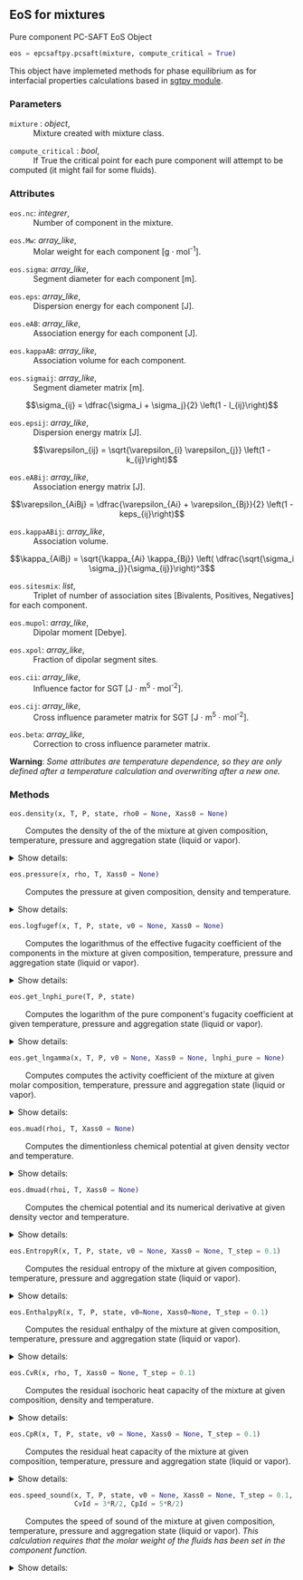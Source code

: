 
## EoS for mixtures

Pure component PC-SAFT EoS Object
```python
eos = epcsaftpy.pcsaft(mixture, compute_critical = True)
```
This object have implemeted methods for phase equilibrium as for interfacial properties calculations based in [sgtpy module](https://github.com/gustavochm/sgtpy).

### Parameters

`mixture` : *object*, \
&emsp;&emsp;&emsp;Mixture created with mixture class.

`compute_critical` : *bool*, \
&emsp;&emsp;&emsp;If True the critical point for each pure component will attempt to be computed (it might fail for some fluids).

### Attributes

`eos.nc`: *integrer*, \
&emsp;&emsp;&emsp;Number of component in the mixture.

`eos.Mw`: *array_like*, \
&emsp;&emsp;&emsp;Molar weight for each component [g $\cdot$ mol<sup>-1</sup>].

`eos.sigma`: *array_like*, \
&emsp;&emsp;&emsp;Segment diameter for each component [m].

`eos.eps`: *array_like*, \
&emsp;&emsp;&emsp;Dispersion energy for each component [J].

`eos.eAB`: *array_like*, \
&emsp;&emsp;&emsp;Association energy for each component [J].

`eos.kappaAB`: *array_like*, \
&emsp;&emsp;&emsp;Association volume for each component.

`eos.sigmaij`: *array_like*, \
&emsp;&emsp;&emsp;Segment diameter matrix [m].

```math
\sigma_{ij} = \dfrac{\sigma_i + \sigma_j}{2} \left(1 - l_{ij}\right)
```

`eos.epsij`: *array_like*, \
&emsp;&emsp;&emsp;Dispersion energy matrix [J]. 

```math
\varepsilon_{ij} = \sqrt{\varepsilon_{i} \varepsilon_{j}} \left(1 - k_{ij}\right)
```
`eos.eABij`: *array_like*, \
&emsp;&emsp;&emsp;Association energy matrix [J].

```math 
\varepsilon_{AiBj} = \dfrac{\varepsilon_{Ai} + \varepsilon_{Bj}}{2} \left(1 - keps_{ij}\right)
```
`eos.kappaABij`: *array_like*, \
&emsp;&emsp;&emsp;Association volume.

```math 
\kappa_{AiBj} = \sqrt{\kappa_{Ai} \kappa_{Bj}} \left( \dfrac{\sqrt{\sigma_i  \sigma_j}}{\sigma_{ij}}\right)^3
```

`eos.sitesmix`: *list*, \
&emsp;&emsp;&emsp;Triplet of number of association sites [Bivalents, Positives, Negatives] for each component.

`eos.mupol`: *array_like*, \
&emsp;&emsp;&emsp;Dipolar moment [Debye].

`eos.xpol`: *array_like*, \
&emsp;&emsp;&emsp;Fraction of dipolar segment sites. 

`eos.cii`: *array_like*, \
&emsp;&emsp;&emsp;Influence factor for SGT [J $\cdot$ m<sup>5</sup> $\cdot$ mol<sup>-2</sup>]. 

`eos.cij`: *array_like*, \
&emsp;&emsp;&emsp;Cross influence parameter matrix for SGT [J $\cdot$ m<sup>5</sup> $\cdot$ mol<sup>-2</sup>].

`eos.beta`: *array_like*, \
&emsp;&emsp;&emsp;Correction to cross influence parameter matrix.

**Warning**: *Some attributes are temperature dependence, so they are only defined after a temperature calculation and overwriting after a new one.*      
        

### Methods 

```python
eos.density(x, T, P, state, rho0 = None, Xass0 = None)
```
&emsp;&emsp;Computes the density of the of the mixture at given composition, temperature, pressure and aggregation state (liquid or vapor). 

<details closed>
&emsp;&emsp;&emsp;<summary>  
Show details:
</summary>
        
&emsp;&emsp;&emsp;**Parameters**

&emsp;&emsp;&emsp;`x` : *array_like*, \
&emsp;&emsp;&emsp;&emsp;&emsp;Molar fraction array.

&emsp;&emsp;&emsp;`T` : *float*, \
&emsp;&emsp;&emsp;&emsp;&emsp;Absolute temperature [K]. 

&emsp;&emsp;&emsp;`P` : *float*, \
&emsp;&emsp;&emsp;&emsp;&emsp;Pressure [Pa].

&emsp;&emsp;&emsp;`state` : *string*, \
&emsp;&emsp;&emsp;&emsp;&emsp;'L' for liquid phase and 'V' for vapor phase.

&emsp;&emsp;&emsp;`rho0` : *float, optional*, \
&emsp;&emsp;&emsp;&emsp;&emsp;Initial guess to compute density root [mol $\cdot$ m<sup>-3</sup>].

&emsp;&emsp;&emsp;`Xass0` : *array, optional*, \
&emsp;&emsp;&emsp;&emsp;&emsp;Initial guess for the calculation of fraction of non-bonded sites.

&emsp;&emsp;&emsp;**Return**

&emsp;&emsp;&emsp;`rho` : *float*, \
&emsp;&emsp;&emsp;&emsp;&emsp;Molar density [mol $\cdot$ m<sup>-3</sup>].
</details>

```python
eos.pressure(x, rho, T, Xass0 = None)
```
&emsp;&emsp;Computes the pressure at given composition, density and temperature. 

<details closed>
&emsp;&emsp;&emsp;<summary>  
Show details:
</summary>
        
&emsp;&emsp;&emsp;**Parameters**

&emsp;&emsp;&emsp;`x` : *array_like*, \
&emsp;&emsp;&emsp;&emsp;&emsp;Molar fraction array.

&emsp;&emsp;&emsp;`rho` : *float*, \
&emsp;&emsp;&emsp;&emsp;&emsp; Molar density [mol $\cdot$ m<sup>-3</sup>].

&emsp;&emsp;&emsp;`T` : *float*, \
&emsp;&emsp;&emsp;&emsp;&emsp;Absolute temperature [K].

&emsp;&emsp;&emsp;`Xass0` : *array, optional*, \
&emsp;&emsp;&emsp;&emsp;&emsp;Initial guess for the calculation of fraction of non-bonded sites.

&emsp;&emsp;&emsp;**Return**

&emsp;&emsp;&emsp;`P` : *float*, \
&emsp;&emsp;&emsp;&emsp;&emsp;Pressure [Pa].
</details>

```python
eos.logfugef(x, T, P, state, v0 = None, Xass0 = None)
```
&emsp;&emsp;Computes the logarithmus of the effective fugacity coefficient of the components in the mixture at given composition, temperature, pressure and aggregation state (liquid or vapor). 

<details closed>
&emsp;&emsp;&emsp;<summary>  
Show details:
</summary>

&emsp; &emsp;&emsp;**Parameters**

&emsp;&emsp;&emsp;`x` : *array_like*, \
&emsp;&emsp;&emsp;&emsp;&emsp;Molar fraction array.

&emsp;&emsp;&emsp;`T` : *float*, \
&emsp;&emsp;&emsp;&emsp;&emsp;Absolute temperature [K]. 

&emsp;&emsp;&emsp;`P` : *float*, \
&emsp;&emsp;&emsp;&emsp;&emsp;Pressure [Pa].

&emsp;&emsp;&emsp;`state` : *string*, \
&emsp;&emsp;&emsp;&emsp;&emsp;'L' for liquid phase and 'V' for vapor phase.

&emsp;&emsp;&emsp;`v0` : *float, optional*, \
&emsp;&emsp;&emsp;&emsp;&emsp;Initial guess to compute volume root [m<sup>3</sup> $\cdot$ mol<sup>-1</sup>].

&emsp;&emsp;&emsp;`Xass0` : *array, optional*, \
&emsp;&emsp;&emsp;&emsp;&emsp;Initial guess for the calculation of fraction of non-bonded sites.

&emsp;&emsp;&emsp;**Returns**

&emsp;&emsp;&emsp;`lnphi` : *array_like*, \
&emsp;&emsp;&emsp;&emsp;&emsp;Logarithmus of the effective fugacity coefficient for each component.

&emsp;&emsp;&emsp;`v` : *float*, \
&emsp;&emsp;&emsp;&emsp;&emsp;Molar volume [m<sup>3</sup> $\cdot$ mol<sup>-1</sup>].
</details>

```python
eos.get_lnphi_pure(T, P, state)
```
&emsp;&emsp;Computes the logarithm of the pure component's fugacity coefficient at given temperature, pressure and aggregation state (liquid or vapor).

<details closed>
&emsp;&emsp;&emsp;<summary>  
Show details:
</summary>
        
&emsp; &emsp;&emsp;**Parameters**

&emsp; &emsp;&emsp;`T` : *float*, \
&emsp; &emsp;&emsp;&emsp;&emsp;Absolute temperature [K]. 

&emsp; &emsp;&emsp;`P` : *float*, \
&emsp; &emsp;&emsp;&emsp;&emsp;Pressure [Pa].

&emsp; &emsp;&emsp;`state` : *string*, \
&emsp; &emsp;&emsp;&emsp;&emsp;'L' for liquid phase and 'V' for vapor phase.

&emsp; &emsp;&emsp;**Returns**

&emsp; &emsp;&emsp;`lnphi_pure` : *array_like*, \
&emsp; &emsp;&emsp;&emsp;&emsp;Logarithmus of the effective fugacity coefficient for each component.

</details>

```python
eos.get_lngamma(x, T, P, v0 = None, Xass0 = None, lnphi_pure = None)
```
&emsp;&emsp;Computes computes the activity coefficient of the mixture at given molar composition, temperature, pressure and aggregation state (liquid or vapor).

<details closed>
&emsp;&emsp;&emsp;<summary>  
Show details:
</summary>
        
&emsp; &emsp;&emsp;**Parameters**

&emsp; &emsp;&emsp;`x` : *array_like*, \
&emsp; &emsp;&emsp;&emsp;&emsp;Molar fraction array.

&emsp; &emsp;&emsp;`T` : *float*, \
&emsp; &emsp;&emsp;&emsp;&emsp;Absolute temperature [K]. 

&emsp; &emsp;&emsp;`P` : *float*, \
&emsp; &emsp;&emsp;&emsp;&emsp;Pressure [Pa].

&emsp; &emsp;&emsp;`v0` : *float, optional*, \
&emsp; &emsp;&emsp;&emsp;&emsp;Initial guess to compute volumen root [m<sup>3</sup> $\cdot$ mol<sup>-1</sup>].

&emsp; &emsp;&emsp;`Xass0` : *array, optional* \
&emsp; &emsp;&emsp;&emsp;&emsp;Initial guess for the calculation of fraction of non-bonded sites.

&emsp; &emsp;&emsp;`lnphi_pure` : *array_like, optional* \
&emsp; &emsp;&emsp;&emsp;&emsp; Logarithm of the pure components's fugacity coefficient. Computed if not provided.

&emsp; &emsp;&emsp;**Returns**

&emsp; &emsp;&emsp;`lnphi_pure` : *array_like*, \
&emsp; &emsp;&emsp;&emsp;&emsp;Logarithmus of the effective fugacity coefficient for each component.
</details>

```python
eos.muad(rhoi, T, Xass0 = None)
```
&emsp;&emsp;Computes the dimentionless chemical potential at given density vector and temperature.

<details closed>
&emsp;&emsp;&emsp;<summary>  
Show details:
</summary>
              
&emsp; &emsp;&emsp;**Parameters**
        
&emsp; &emsp;&emsp;`rhoi` : *array_like*, \
&emsp; &emsp;&emsp;&emsp;&emsp;Molar density vector $\rho_i = x_i \rho$ [mol $\cdot$ m<sup>-3</sup>].
        
&emsp; &emsp;&emsp;`T` : *float*, \
&emsp; &emsp;&emsp;&emsp;&emsp;Absolute temperature [K]. 
        
&emsp; &emsp;&emsp;`Xass0` : *array, optional* \
&emsp; &emsp;&emsp;&emsp;&emsp;Initial guess for the calculation of fraction of non-bonded sites.
        
&emsp; &emsp;&emsp;**Return**
        
&emsp; &emsp;&emsp;`muad` : *array_like*, \
&emsp; &emsp;&emsp;&emsp;&emsp;Dimentionless chemical potencial. 
</details>

```python
eos.dmuad(rhoi, T, Xass0 = None)
```
&emsp;&emsp;Computes the chemical potential and its numerical derivative at given density vector and temperature.

<details closed>
&emsp;&emsp;&emsp;<summary>  
Show details:
</summary>
              
&emsp; &emsp;&emsp;**Parameters**
        
&emsp; &emsp;&emsp;`rhoi` : *array_like*, \
&emsp; &emsp;&emsp;&emsp;&emsp;Molar density vector $\rho_i = x_i \rho$ [mol $\cdot$ m<sup>-3</sup>].
        
&emsp; &emsp;&emsp;`T` : *float*, \
&emsp; &emsp;&emsp;&emsp;&emsp;Absolute temperature [K]. 
        
&emsp; &emsp;&emsp;`Xass0` : *array, optional* \
&emsp; &emsp;&emsp;&emsp;&emsp;Initial guess for the calculation of fraction of non-bonded sites.
        
&emsp; &emsp;&emsp;**Return**
        
&emsp; &emsp;&emsp;`muad` : *array_like*, \
&emsp; &emsp;&emsp;&emsp;&emsp;Dimentionless chemical potencial. 
        
        
&emsp; &emsp;&emsp;`dmuad` : *array_like*, \
&emsp; &emsp;&emsp;&emsp;&emsp;Derivavites of the dimentionless chemical potencial respect to rhoi [m<sup>3</sup> $\cdot$ mol<sup>-1</sup>].
</details>


```python
eos.EntropyR(x, T, P, state, v0 = None, Xass0 = None, T_step = 0.1)
```
&emsp;&emsp;Computes the residual entropy of the mixture at given composition, temperature, pressure and aggregation state (liquid or vapor).

<details closed>
&emsp;&emsp;&emsp;<summary>  
Show details:
</summary>
        
&emsp;&emsp;&emsp;**Parameters**

&emsp;&emsp;&emsp;`x` : *array_like*, \
&emsp;&emsp;&emsp;&emsp;&emsp;Molar fraction array.

&emsp;&emsp;&emsp;`T` : *float*, \
&emsp;&emsp;&emsp;&emsp;&emsp;Absolute temperature [K]. 

&emsp;&emsp;&emsp;`P` : *float*, \
&emsp;&emsp;&emsp;&emsp;&emsp;Pressure [Pa].

&emsp;&emsp;&emsp;`state` : *string*, \
&emsp;&emsp;&emsp;&emsp;&emsp;'L' for liquid phase and 'V' for vapor phase.

&emsp;&emsp;&emsp;`v0` : *float, optional*, \
&emsp;&emsp;&emsp;&emsp;&emsp;Initial guess to compute volume root [m<sup>3</sup> $\cdot$ mol<sup>-1</sup>].

&emsp;&emsp;&emsp;`Xass0` : *array, optional*, \
&emsp;&emsp;&emsp;&emsp;&emsp;Initial guess for the calculation of fraction of non-bonded sites.
        
&emsp;&emsp;&emsp;`T_step` : *float, optional* \
&emsp; &emsp;&emsp;&emsp;&emsp;Step to compute the numerical temperature derivates of Helmholtz free energy [K]. 
        
&emsp;&emsp;&emsp;**Return**

&emsp;&emsp;&emsp;`Sr` : *float*, \
&emsp;&emsp;&emsp;&emsp;&emsp;Residual entropy [J/mol K].
        
</details>

```python
eos.EnthalpyR(x, T, P, state, v0=None, Xass0=None, T_step = 0.1)
```
&emsp;&emsp;Computes the residual enthalpy of the mixture at given composition, temperature, pressure and aggregation state (liquid or vapor).

<details closed>
&emsp;&emsp;&emsp;<summary>  
Show details:
</summary>
        
&emsp;&emsp;&emsp;**Parameters**

&emsp;&emsp;&emsp;`x` : *array_like*, \
&emsp;&emsp;&emsp;&emsp;&emsp;Molar fraction array.

&emsp;&emsp;&emsp;`T` : *float*, \
&emsp;&emsp;&emsp;&emsp;&emsp;Absolute temperature [K]. 

&emsp;&emsp;&emsp;`P` : *float*, \
&emsp;&emsp;&emsp;&emsp;&emsp;Pressure [Pa].

&emsp;&emsp;&emsp;`state` : *string*, \
&emsp;&emsp;&emsp;&emsp;&emsp;'L' for liquid phase and 'V' for vapor phase.

&emsp;&emsp;&emsp;`v0` : *float, optional*, \
&emsp;&emsp;&emsp;&emsp;&emsp;Initial guess to compute volume root [m<sup>3</sup> $\cdot$ mol<sup>-1</sup>].

&emsp;&emsp;&emsp;`Xass0` : *array, optional*, \
&emsp;&emsp;&emsp;&emsp;&emsp;Initial guess for the calculation of fraction of non-bonded sites.
        
&emsp;&emsp;&emsp;`T_step` : *float, optional* \
&emsp; &emsp;&emsp;&emsp;&emsp;Step to compute the numerical temperature derivates of Helmholtz free energy [K]. 
        
&emsp;&emsp;&emsp;**Return**
        
&emsp;&emsp;&emsp;`Hr` : *float*, \
&emsp;&emsp;&emsp;&emsp;&emsp;Residual enthalpy [J/mol].
</details>

```python
eos.CvR(x, rho, T, Xass0 = None, T_step = 0.1)
```
&emsp;&emsp;Computes the residual isochoric heat capacity of the mixture at given composition, density and temperature.

<details closed>
&emsp;&emsp;&emsp;<summary>  
Show details:
</summary>
        
&emsp;&emsp;&emsp;**Parameters**

&emsp;&emsp;&emsp;`x` : *array_like*, \
&emsp;&emsp;&emsp;&emsp;&emsp;Molar fraction array.
        
&emsp;&emsp;&emsp;`rho` : *float, optional*, \
&emsp;&emsp;&emsp;&emsp;&emsp;Molar density [mol $\cdot$ m<sup>-3</sup>].

&emsp;&emsp;&emsp;`T` : *float*, \
&emsp;&emsp;&emsp;&emsp;&emsp;Absolute temperature [K]. 

&emsp;&emsp;&emsp;`Xass0` : *array, optional*, \
&emsp;&emsp;&emsp;&emsp;&emsp;Initial guess for the calculation of fraction of non-bonded sites.
        
&emsp;&emsp;&emsp;`T_step` : *float, optional* \
&emsp; &emsp;&emsp;&emsp;&emsp;Step to compute the numerical temperature derivates of Helmholtz free energy [K]. 
        
&emsp;&emsp;&emsp;**Return**
        
&emsp;&emsp;&emsp;`Cv` : *float*, \
&emsp;&emsp;&emsp;&emsp;&emsp;Residual isochoric heat capacity [J/mol K].
        
</details>


```python
eos.CpR(x, T, P, state, v0 = None, Xass0 = None, T_step = 0.1)
```
&emsp;&emsp;Computes the residual heat capacity of the mixture at given composition, temperature, pressure and aggregation state (liquid or vapor). 

<details closed>
&emsp;&emsp;&emsp;<summary>  
Show details:
</summary>
        
&emsp;&emsp;&emsp;**Parameters**

&emsp;&emsp;&emsp;`x` : *array_like*, \
&emsp;&emsp;&emsp;&emsp;&emsp;Molar fraction array.

&emsp;&emsp;&emsp;`T` : *float*, \
&emsp;&emsp;&emsp;&emsp;&emsp;Absolute temperature [K]. 

&emsp;&emsp;&emsp;`P` : *float*, \
&emsp;&emsp;&emsp;&emsp;&emsp;Pressure [Pa].

&emsp;&emsp;&emsp;`state` : *string*, \
&emsp;&emsp;&emsp;&emsp;&emsp;'L' for liquid phase and 'V' for vapor phase.

&emsp;&emsp;&emsp;`v0` : *float, optional*, \
&emsp;&emsp;&emsp;&emsp;&emsp;Initial guess to compute volume root [m<sup>3</sup> $\cdot$ mol<sup>-1</sup>].

&emsp;&emsp;&emsp;`Xass0` : *array, optional*, \
&emsp;&emsp;&emsp;&emsp;&emsp;Initial guess for the calculation of fraction of non-bonded sites.
        
&emsp;&emsp;&emsp;`T_step` : *float, optional* \
&emsp;&emsp;&emsp;&emsp;&emsp;Step to compute the numerical temperature derivates of Helmholtz free energy [K]. 
        
&emsp;&emsp;&emsp;**Return**
        
&emsp;&emsp;&emsp;`Cp` : *float*, \
&emsp;&emsp;&emsp;&emsp;&emsp;Residual heat capacity [J/mol K].
        
</details>

```python
eos.speed_sound(x, T, P, state, v0 = None, Xass0 = None, T_step = 0.1,
                CvId = 3*R/2, CpId = 5*R/2)
```
&emsp;&emsp;Computes the speed of sound of the mixture at given composition, temperature, pressure and aggregation state (liquid or vapor). *This calculation requires that the molar weight of the fluids has been set in the component function.* 

<details closed>
&emsp;&emsp;&emsp;<summary>  
Show details:
</summary>
        
&emsp;&emsp;&emsp;**Parameters**

&emsp;&emsp;&emsp;`x` : *array_like*, \
&emsp;&emsp;&emsp;&emsp;&emsp;Molar fraction array.

&emsp;&emsp;&emsp;`T` : *float*, \
&emsp;&emsp;&emsp;&emsp;&emsp;Absolute temperature [K]. 

&emsp;&emsp;&emsp;`P` : *float*, \
&emsp;&emsp;&emsp;&emsp;&emsp;Pressure [Pa].

&emsp;&emsp;&emsp;`state` : *string*, \
&emsp;&emsp;&emsp;&emsp;&emsp;'L' for liquid phase and 'V' for vapor phase.

&emsp;&emsp;&emsp;`v0` : *float, optional*, \
&emsp;&emsp;&emsp;&emsp;&emsp;Initial guess to compute volume root [m<sup>3</sup> $\cdot$ mol<sup>-1</sup>].

&emsp;&emsp;&emsp;`Xass0` : *array, optional*, \
&emsp;&emsp;&emsp;&emsp;&emsp;Initial guess for the calculation of fraction of non-bonded sites.
        
&emsp; &emsp;&emsp;`T_step` : *float, optional* \
&emsp; &emsp;&emsp;&emsp;&emsp;Step to compute the numerical temperature derivates of Helmholtz free energy [K]. 
        
&emsp; &emsp;&emsp;`CvId` : *float, optional* \
&emsp; &emsp;&emsp;&emsp;&emsp;Ideal gas isochoric heat capacity, set to 3R/2 by default [J/mol K].
        
&emsp; &emsp;&emsp;`CpId` : *float, optional* \
&emsp; &emsp;&emsp;&emsp;&emsp;Ideal gas heat capacity, set to 3R/2 by default [J/mol K].
        
&emsp;&emsp;&emsp;**Return**
        
&emsp; &emsp;&emsp;`w` : *float*, \
&emsp; &emsp;&emsp;&emsp;&emsp;Speed of sound [m/s].

</details>
